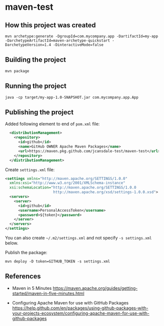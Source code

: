 # maven-test

## How this project was created

```
mvn archetype:generate -DgroupId=com.mycompany.app -DartifactId=my-app -DarchetypeArtifactId=maven-archetype-quickstart -DarchetypeVersion=1.4 -DinteractiveMode=false
```

## Building the project

```
mvn package
```

## Running the project

```
java -cp target/my-app-1.0-SNAPSHOT.jar com.mycompany.app.App
```

## Publishing the project

Added following element to end of `pom.xml` file:

```xml
  <distributionManagement>
    <repository>
      <id>github</id>
      <name>GitHub OWNER Apache Maven Packages</name>
      <url>https://maven.pkg.github.com/jcansdale-test/maven-test</url>
    </repository>
  </distributionManagement>
```

Create `settings.xml` file:

```xml
<settings xmlns="http://maven.apache.org/SETTINGS/1.0.0"
  xmlns:xsi="http://www.w3.org/2001/XMLSchema-instance"
  xsi:schemaLocation="http://maven.apache.org/SETTINGS/1.0.0
                      http://maven.apache.org/xsd/settings-1.0.0.xsd">
  <servers>
    <server>
      <id>github</id>
      <username>PersonalAccessToken</username>
      <password>${token}</password>
    </server>
  </servers>
</settings>
```

You can also create `~/.m2/settings.xml` and not specify `-s settings.xml` below.

Publish the package:

```
mvn deploy -D token=GITHUB_TOKEN -s settings.xml
```

## References

- Maven in 5 Minutes
https://maven.apache.org/guides/getting-started/maven-in-five-minutes.html

- Configuring Apache Maven for use with GitHub Packages
https://help.github.com/en/packages/using-github-packages-with-your-projects-ecosystem/configuring-apache-maven-for-use-with-github-packages
